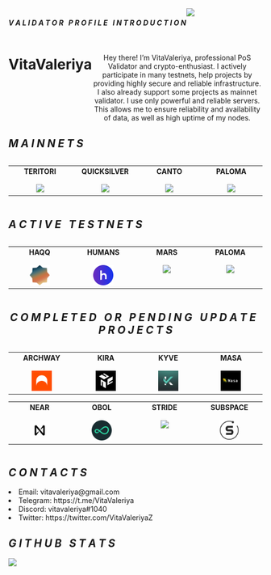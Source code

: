 <div align="center">
  <div style="display: flex; align-items: flex-start;">
  <h4><b><i>V A L I D A T O R &nbsp; P R O F I L E &nbsp; I N T R O D U C T I O N</b></i></h4>
    <img align="top" src="https://komarev.com/ghpvc/?username=vitavaleriya&color=blueviolet"/>
<br />
<br />
  </div>
</div>

<div align="center">
  <div style="display: flex; align-items: flex-start;">
  <br />
<h1>VitaValeriya</h1>
<br />
<br />
Hey there! I’m VitaValeriya, professional PoS Validator and crypto-enthusiast. I actively participate in many testnets, help projects by providing highly secure and reliable infrastructure. I also already support some projects as mainnet validator. I use only powerful and reliable servers. This allows me to ensure reliability and availability of data, as well as high uptime of my nodes.
  </div>
</div>

<div align="center">
  <div style="display: flex; align-items: flex-start;">
  <h2><i>M A I N N E T S</i></h2>
  </div>
</div>

<table width="350px" align="center">
    <tbody>
        <tr valign="top">
            <td width="130px" align="center">
            <span><strong>TERITORI</strong></span><br><br />
            <a href="https://www.mintscan.io/teritori/validators/torivaloper1hmedj8s2nd06tjx9yqhnvy2pmkf78vv76gr5pj" target="_blank" rel="noopener noreferrer">
            <img height="40px" src="https://github.com/VitaValeriya/explorer/blob/master/public/logos/teritori.svg">
            </td>
            <td width="130px" align="center">
            <span><strong>QUICKSILVER</strong></span><br><br />
            <a href="https://www.mintscan.io/quicksilver/validators/quickvaloper1wklm0cn5shfq5q06fp5efpj2qzdgca5g0malkf" target="_blank" rel="noopener noreferrer">
            <img height="40px" src="https://github.com/VitaValeriya/explorer/blob/master/public/logos/quicksilver-logo.5613d52e3b710c285250.png">
            </td>
            <td width="130px" align="center">
            <span><strong>CANTO</strong></span><br><br />
            <a href="https://ping.pub/canto/staking/cantovaloper166x96e9cmaemtcyrr6lf8yz7m8f72ahn4p7z53" target="_blank" rel="noopener noreferrer">
            <img height="40px" src="https://github.com/VitaValeriya/explorer/blob/master/public/logos/canto.png">
            </td>
            <td width="130px" align="center">
            <span><strong>PALOMA</strong></span><br><br />
            <a href="https://paloma.explorers.guru/validator/palomavaloper19svt6tkvnu9wcjfwz2daglnxtm0frcavwjwcqe" target="_blank" rel="noopener noreferrer">
            <img height="40px" src="https://github.com/VitaValeriya/explorer/blob/master/public/Paloma_black.png"> </a>
            </td>
        </tr>
    </tbody>
</table>


<div align="center">
  <div style="display: flex; align-items: flex-start;">
  <h2><i>A C T I V E &nbsp; T E S T N E T S</i></h2>
  </div>
</div>

<table width="320px" align="center">
    <tbody>
        <tr valign="top">
            <td width="130px" align="center">
            <span><strong>HAQQ</strong></span><br><br />
            <a href="https://haqq.explorers.guru/validator/haqqvaloper1n7qt0f76ylmvjfr5fkr3ydylsxz8dyzuzwz7eh" target="_blank" rel="noopener noreferrer">
            <img height="40px" src="https://github.com/VitaValeriya/explorer/blob/master/public/logos/haqq.png"> </a>
            </td>
            <td width="130px" align="center">
            <span><strong>HUMANS</strong></span><br><br />
            <a href="https://explorer.humans.zone/humans-testnet/staking/humanvaloper1ne5r9xlhwlvyamcrdnwy3pvqajcnnp5mvum9u8" target="_blank" rel="noopener noreferrer">
            <img height="40px" src="https://github.com/VitaValeriya/explorer/blob/master/public/logos/h-logo.svg"> </a>
            </td>
            <td width="130px" align="center">
            <span><strong>MARS</strong></span><br><br />
            <a href="https://testnet-explorer.marsprotocol.io/validators/marsvaloper1sddv5ad3dcynk6q59glt3c5hka6qw9zkau0hq3" target="_blank" rel="noopener noreferrer">
            <img height="40px" src="https://github.com/VitaValeriya/explorer/blob/master/public/logos/mars.png"> </a>
            </td>
            <td width="130px" align="center">
            <span><strong>PALOMA</strong></span><br><br />
            <a href="https://explorers.acloud.pp.ua/paloma-testnet/staking/palomavaloper19svt6tkvnu9wcjfwz2daglnxtm0frcavwjwcqe" target="_blank" rel="noopener noreferrer">
            <img height="40px" src="https://github.com/VitaValeriya/explorer/blob/master/public/Paloma_black.png"> </a>
            </td>
        </tr>
    </tbody>
</table>

<div align="center">
  <div style="display: flex; align-items: flex-start;">
  <h2><i>C O M P L E T E D &nbsp; O R &nbsp; P E N D I N G &nbsp; U P D A T E &nbsp; P R O J E C T S</i></h2>
  </div>
</div>

<table width="320px" align="center">
    <tbody>
        <tr valign="top">
            <td width="130px" align="center">
            <span><strong>ARCHWAY</strong></span><br><br />
            <a href="https://archway.io" target="_blank" rel="noopener noreferrer">
            <img height="40px" src="https://github.com/VitaValeriya/explorer/blob/master/public/logos/Archway.png"> </a>
            </td>
            <td width="130px" align="center">
            <span><strong>KIRA</strong></span><br><br />
            <a href="https://ipfs.kira.network/ipfs/bafybeiapi3vmiijbgaq3wakuzkgtna2lflcejj7lpoi6qgrx47bseo64yq" target="_blank" rel="noopener noreferrer">
            <img height="40px" src="https://github.com/VitaValeriya/explorer/blob/master/public/logos/Kira.png"> </a>
            </td>
            <td width="130px" align="center">
            <span><strong>KYVE</strong></span><br><br />
            <a href="https://www.kyve.network" target="_blank" rel="noopener noreferrer">
            <img height="40px" src="https://github.com/VitaValeriya/explorer/blob/master/public/logos/Kyve.png"> </a>
            </td>
            <td width="130px" align="center">
            <span><strong>MASA</strong></span><br><br />
            <a href="https://www.masa.finance" target="_blank" rel="noopener noreferrer">
            <img height="40px" src="https://github.com/VitaValeriya/explorer/blob/master/public/logos/Masa.png"> </a>
            </td>
          </tr>
    </tbody>
</table>
<table width="320px" align="center">
    <tbody>
        <tr valign="top">
            <td width="130px" align="center">
            <span><strong>NEAR</strong></span><br><br />
            <a href="https://near.org" target="_blank" rel="noopener noreferrer">
            <img height="40px" src="https://github.com/VitaValeriya/explorer/blob/master/public/logos/Near.png"> </a>
            </td>
            <td width="130px" align="center">
            <span><strong>OBOL</strong></span><br><br />
            <a href="https://obol.tech" target="_blank" rel="noopener noreferrer">
            <img height="40px" src="https://github.com/VitaValeriya/explorer/blob/master/public/logos/Obol.png"> </a>
            </td>
            <td width="130px" align="center">
            <span><strong>STRIDE</strong></span><br><br />
            <a href="https://stride.zone" target="_blank" rel="noopener noreferrer">
            <img height="40px" src="https://github.com/VitaValeriya/explorer/blob/master/public/logos/stride.png"> </a>
            </td>
            <td width="130px" align="center">
            <span><strong>SUBSPACE</strong></span><br><br />
            <a href="https://subspace.network" target="_blank" rel="noopener noreferrer">
            <img height="40px" src="https://github.com/VitaValeriya/explorer/blob/master/public/logos/Subspace.jfif"> </a>
            </td>
        </tr>
    </tbody>
</table>

<div align="center">
  <div style="display: flex; align-items: flex-start;">
  <h2><i>C O N T A C T S</i></h2>
  <br />
  <br />
  </div>
</div>

   <li> Email: vitavaleriya@gmail.com</li>
   <li> Telegram: https://t.me/VitaValeriya</li>
   <li> Discord: vitavaleriya#1040</li>
   <li> Twitter: https://twitter.com/VitaValeriyaZ</li>

<div align="center">
  <div style="display: flex; align-items: flex-start;">
  <h2><i>G I T H U B &nbsp; S T A T S</i></h2>
  </div>
</div>

<div align="center">
  <div style="display: flex; align-items: flex-start;">
<br />
<br />
    <img align="top" src="https://github-readme-streak-stats.herokuapp.com/?user=vitavaleriya&theme=nightowl&date_format=M%20j%5B%2C%20Y%5D"/>
<br />
<br />
  </div>
</div>
